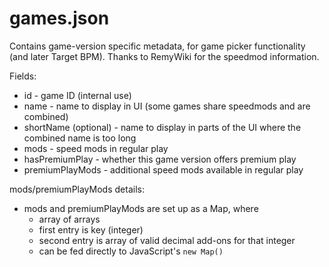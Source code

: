 # games.json
Contains game-version specific metadata, for game picker functionality (and later Target BPM).
Thanks to RemyWiki for the speedmod information.


Fields:
* id - game ID (internal use)
* name - name to display in UI (some games share speedmods and are combined)
* shortName (optional) - name to display in parts of the UI where the combined name is too long
* mods - speed mods in regular play
* hasPremiumPlay - whether this game version offers premium play
* premiumPlayMods - additional speed mods available in regular play


mods/premiumPlayMods details:
* mods and premiumPlayMods are set up as a Map, where
  * array of arrays
  * first entry is key (integer)
  * second entry is array of valid decimal add-ons for that integer
  * can be fed directly to JavaScript's `new Map()`